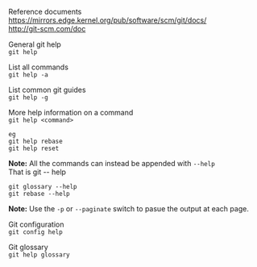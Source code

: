 Reference documents  
https://mirrors.edge.kernel.org/pub/software/scm/git/docs/  
http://git-scm.com/doc  

General git help  
`git help`

List all commands  
`git help -a`

List common git guides  
`git help -g`

More help information on a command  
```git help <command>```
```
eg 
git help rebase
git help reset
```  

**Note:** All the commands can instead be appended with `--help`  
That is git <command> --
help

```
git glossary --help
git rebase --help
```

**Note:** Use the `-p` or `--paginate` switch to pasue the output at each page.

Git configuration  
```git config help```

Git glossary  
```git help glossary```  

